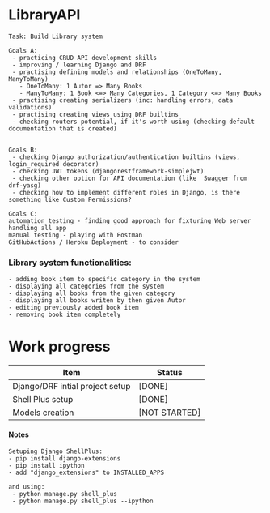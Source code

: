 # LibraryAPI

```
Task: Build Library system

Goals A:
 - practicing CRUD API development skills
 - improving / learning Django and DRF
 - practising defining models and relationships (OneToMany, ManyToMany)
   - OneToMany: 1 Autor => Many Books
   - ManyToMany: 1 Book <=> Many Categories, 1 Category <=> Many Books
 - practising creating serializers (inc: handling errors, data validations)  
 - practising creating views using DRF builtins
 - checking routers potential, if it's worth using (checking default documentation that is created)
 
 
Goals B:
 - checking Django authorization/authentication builtins (views, login_required decorator)
 - checking JWT tokens (djangorestframework-simplejwt)
 - checking other option for API documentation (like  Swagger from drf-yasg)
 - checking how to implement different roles in Django, is there something like Custom Permissions?

Goals C:
automation testing - finding good approach for fixturing Web server handling all app
manual testing - playing with Postman
GitHubActions / Heroku Deployment - to consider

```

### Library system functionalities:
```
- adding book item to specific category in the system  
- displaying all categories from the system
- displaying all books from the given category
- displaying all books writen by then given Autor
- editing previously added book item
- removing book item completely
```

# Work progress

| Item                            | Status        |
|---------------------------------|---------------|
| Django/DRF intial project setup | [DONE]        |
| Shell Plus setup                | [DONE]        |
| Models creation                 | [NOT STARTED] |


#### Notes
```
Setuping Django ShellPlus:
- pip install django-extensions
- pip install ipython
- add "django_extensions" to INSTALLED_APPS

and using:
 - python manage.py shell_plus
 - python manage.py shell_plus --ipython
```
